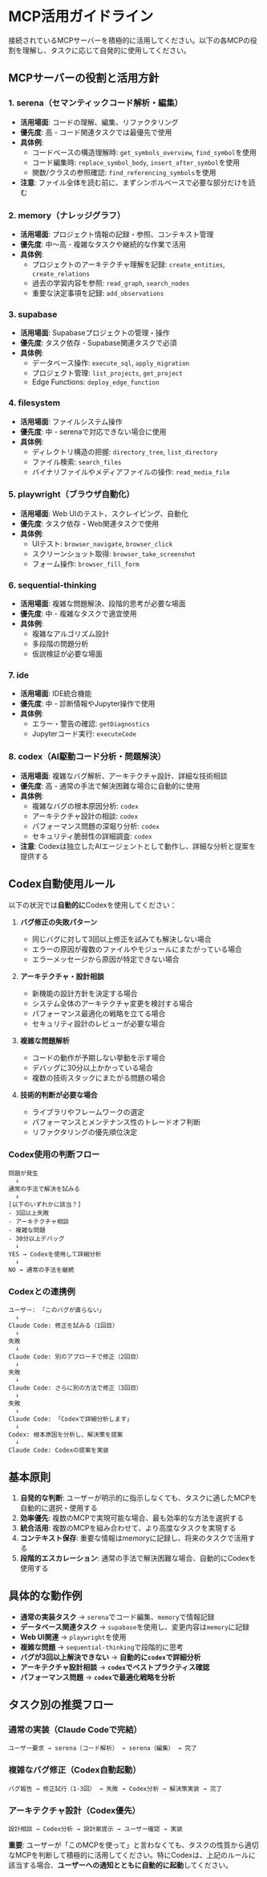 # MCP活用ガイドライン

接続されているMCPサーバーを積極的に活用してください。以下の各MCPの役割を理解し、タスクに応じて自発的に使用してください。

## MCPサーバーの役割と活用方針

### 1. serena（セマンティックコード解析・編集）
- **活用場面**: コードの理解、編集、リファクタリング
- **優先度**: 高 - コード関連タスクでは最優先で使用
- **具体例**:
  - コードベースの構造理解時: `get_symbols_overview`, `find_symbol`を使用
  - コード編集時: `replace_symbol_body`, `insert_after_symbol`を使用
  - 関数/クラスの参照確認: `find_referencing_symbols`を使用
- **注意**: ファイル全体を読む前に、まずシンボルベースで必要な部分だけを読む

### 2. memory（ナレッジグラフ）
- **活用場面**: プロジェクト情報の記録・参照、コンテキスト管理
- **優先度**: 中〜高 - 複雑なタスクや継続的な作業で活用
- **具体例**:
  - プロジェクトのアーキテクチャ理解を記録: `create_entities`, `create_relations`
  - 過去の学習内容を参照: `read_graph`, `search_nodes`
  - 重要な決定事項を記録: `add_observations`

### 3. supabase
- **活用場面**: Supabaseプロジェクトの管理・操作
- **優先度**: タスク依存 - Supabase関連タスクで必須
- **具体例**:
  - データベース操作: `execute_sql`, `apply_migration`
  - プロジェクト管理: `list_projects`, `get_project`
  - Edge Functions: `deploy_edge_function`

### 4. filesystem
- **活用場面**: ファイルシステム操作
- **優先度**: 中 - serenaで対応できない場合に使用
- **具体例**:
  - ディレクトリ構造の把握: `directory_tree`, `list_directory`
  - ファイル検索: `search_files`
  - バイナリファイルやメディアファイルの操作: `read_media_file`

### 5. playwright（ブラウザ自動化）
- **活用場面**: Web UIのテスト、スクレイピング、自動化
- **優先度**: タスク依存 - Web関連タスクで使用
- **具体例**:
  - UIテスト: `browser_navigate`, `browser_click`
  - スクリーンショット取得: `browser_take_screenshot`
  - フォーム操作: `browser_fill_form`

### 6. sequential-thinking
- **活用場面**: 複雑な問題解決、段階的思考が必要な場面
- **優先度**: 中 - 複雑なタスクで適宜使用
- **具体例**:
  - 複雑なアルゴリズム設計
  - 多段階の問題分析
  - 仮説検証が必要な場面

### 7. ide
- **活用場面**: IDE統合機能
- **優先度**: 中 - 診断情報やJupyter操作で使用
- **具体例**:
  - エラー・警告の確認: `getDiagnostics`
  - Jupyterコード実行: `executeCode`

### 8. codex（AI駆動コード分析・問題解決）
- **活用場面**: 複雑なバグ解析、アーキテクチャ設計、詳細な技術相談
- **優先度**: 高 - 通常の手法で解決困難な場合に自動的に使用
- **具体例**:
  - 複雑なバグの根本原因分析: `codex`
  - アーキテクチャ設計の相談: `codex`
  - パフォーマンス問題の深堀り分析: `codex`
  - セキュリティ脆弱性の詳細調査: `codex`
- **注意**: Codexは独立したAIエージェントとして動作し、詳細な分析と提案を提供する

## Codex自動使用ルール

以下の状況では**自動的に**Codexを使用してください：

1. **バグ修正の失敗パターン**
   - 同じバグに対して3回以上修正を試みても解決しない場合
   - エラーの原因が複数のファイルやモジュールにまたがっている場合
   - エラーメッセージから原因が特定できない場合

2. **アーキテクチャ・設計相談**
   - 新機能の設計方針を決定する場合
   - システム全体のアーキテクチャ変更を検討する場合
   - パフォーマンス最適化の戦略を立てる場合
   - セキュリティ設計のレビューが必要な場合

3. **複雑な問題解析**
   - コードの動作が予期しない挙動を示す場合
   - デバッグに30分以上かかっている場合
   - 複数の技術スタックにまたがる問題の場合

4. **技術的判断が必要な場合**
   - ライブラリやフレームワークの選定
   - パフォーマンスとメンテナンス性のトレードオフ判断
   - リファクタリングの優先順位決定

### Codex使用の判断フロー

```
問題が発生
  ↓
通常の手法で解決を試みる
  ↓
[以下のいずれかに該当？]
- 3回以上失敗
- アーキテクチャ相談
- 複雑な問題
- 30分以上デバッグ
  ↓
YES → Codexを使用して詳細分析
  ↓
NO → 通常の手法を継続
```

### Codexとの連携例

```
ユーザー: 「このバグが直らない」
  ↓
Claude Code: 修正を試みる（1回目）
  ↓
失敗
  ↓
Claude Code: 別のアプローチで修正（2回目）
  ↓
失敗
  ↓
Claude Code: さらに別の方法で修正（3回目）
  ↓
失敗
  ↓
Claude Code: 「Codexで詳細分析します」
  ↓
Codex: 根本原因を分析し、解決策を提案
  ↓
Claude Code: Codexの提案を実装
```

## 基本原則

1. **自発的な判断**: ユーザーが明示的に指示しなくても、タスクに適したMCPを自動的に選択・使用する
2. **効率優先**: 複数のMCPで実現可能な場合、最も効率的な方法を選択する
3. **統合活用**: 複数のMCPを組み合わせて、より高度なタスクを実現する
4. **コンテキスト保存**: 重要な情報はmemoryに記録し、将来のタスクで活用する
5. **段階的エスカレーション**: 通常の手法で解決困難な場合、自動的にCodexを使用する

## 具体的な動作例

- **通常の実装タスク** → `serena`でコード編集、`memory`で情報記録
- **データベース関連タスク** → `supabase`を使用し、変更内容は`memory`に記録
- **Web UI関連** → `playwright`を使用
- **複雑な問題** → `sequential-thinking`で段階的に思考
- **バグが3回以上解決できない** → **自動的に`codex`で詳細分析**
- **アーキテクチャ設計相談** → **`codex`でベストプラクティス確認**
- **パフォーマンス問題** → **`codex`で最適化戦略を分析**

## タスク別の推奨フロー

### 通常の実装（Claude Codeで完結）
```
ユーザー要求 → serena（コード解析） → serena（編集） → 完了
```

### 複雑なバグ修正（Codex自動起動）
```
バグ報告 → 修正試行（1-3回） → 失敗 → Codex分析 → 解決策実装 → 完了
```

### アーキテクチャ設計（Codex優先）
```
設計相談 → Codex分析 → 設計案提示 → ユーザー確認 → 実装
```

**重要**: ユーザーが「このMCPを使って」と言わなくても、タスクの性質から適切なMCPを判断して積極的に活用してください。特にCodexは、上記のルールに該当する場合、**ユーザーへの通知とともに自動的に起動**してください。
